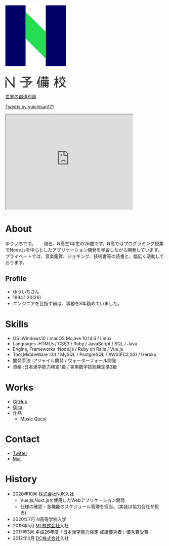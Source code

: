 ![N予備校ロゴ](478b4cf1-private.png)

<script type="application/javascript" src="https://embed.nicovideo.jp/watch/sm9275801/script?w=640&h=360"></script><noscript><a href="https://www.nicovideo.jp/watch/sm9275801">世界の都道府県</a></noscript>

<a class="twitter-timeline" data-width="400" data-height="600" data-theme="light" href="https://twitter.com/yuichisan171?ref_src=twsrc%5Etfw">Tweets by yuichisan171</a> <script async src="https://platform.twitter.com/widgets.js" charset="utf-8"></script>

<iframe src="https://www.openprocessing.org/sketch/1052903/embed/" width="400" height="300"></iframe>

# About
ゆういちです。　　
現在、N高生1年生の26歳です。N高ではプログラミング授業でNode.jsを中心としたアプリケーション開発を学習しながら開発しています。　　
プライベートでは、音楽鑑賞、ジョギング、技術書等の読書と、幅広く活動しております。　　

## Profile
- ゆういちさん  
- 1994.1.20(26)  
- エンジニアを目指す前は、事務を8年勤めていました。  

# Skills
- OS
:Windows10 / macOS Mojave 10.14.6 / Linux
- Languages
:HTML5 / CSS3 / Ruby / JavaScript / SQL / Java
- Engine, Frameworks
:Node.js / Ruby on Rails / Vue.js
- Tool,MiddleWare
:Git / MySQL / PostgreSQL / AWS(EC2,S3) / Heroku
- 開発手法
:アジャイル開発 / ウォーターフォール開発
- 資格
:日本漢字能力検定1級 / 実用数学技能検定準2級

# Works
- [GitHub](https://github.com/yuichisan171)
- [Qiita](https://qiita.com/yuichisan65)
- 作品
  - [Music Quest](https://musicquest.herokuapp.com/)

# Contact
- [Twitter](https://twitter.com/yuichisan171)
- [Mail](mailto:yuuichi_20n2100080@nnn.ed.jp)

# History
- 2020年10月 [株式会社NJK]()入社
  - Vue.js,Nuxt.jsを使用したWebアプリケーション開発
  - 仕様の確認・各機能のスケジュール管理を担当。(実装は協力会社が担当)
- 2020年7月 N高等学校入学
- 2019年5月 [ML株式会社]()入社
- 2017年3月 平成26年度「日本漢字能力検定 成績優秀者」優秀賞受賞
- 2012年4月 [DC株式会社]()入社
